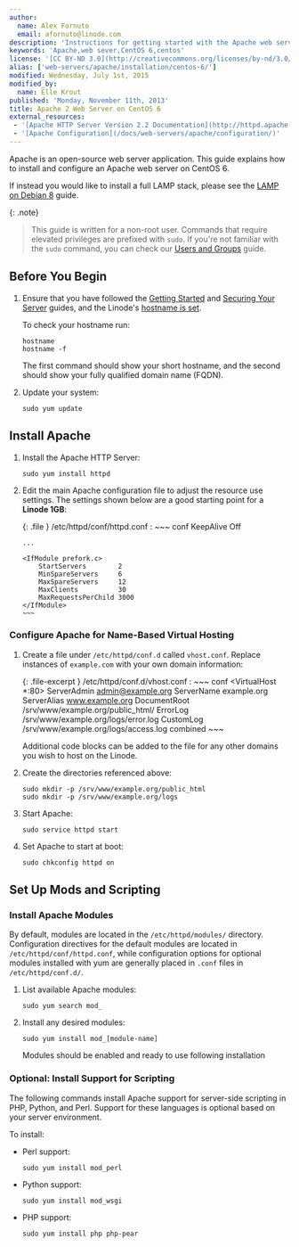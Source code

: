 ```yaml
---
author:
  name: Alex Fornuto
  email: afornuto@linode.com
description: 'Instructions for getting started with the Apache web server on CentOS 6.'
keywords: 'Apache,web sever,CentOS 6,centos'
license: '[CC BY-ND 3.0](http://creativecommons.org/licenses/by-nd/3.0/us/)'
alias: ['web-servers/apache/installation/centos-6/']
modified: Wednesday, July 1st, 2015
modified_by:
  name: Elle Krout
published: 'Monday, November 11th, 2013'
title: Apache 2 Web Server on CentOS 6
external_resources:
 - '[Apache HTTP Server Version 2.2 Documentation](http://httpd.apache.org/docs/2.2/)'
 - '[Apache Configuration](/docs/web-servers/apache/configuration/)'
---
```


Apache is an open-source web server application. This guide explains how to install and configure an Apache web server on CentOS 6.

If instead you would like to install a full LAMP stack, please see the [LAMP on Debian 8](/docs/websites/lamp/lamp-server-on-centos-6) guide.

{: .note}
>
>This guide is written for a non-root user. Commands that require elevated privileges are prefixed with `sudo`. If you're not familiar with the `sudo` command, you can check our [Users and Groups](/docs/tools-reference/linux-users-and-groups) guide.


## Before You Begin

1.  Ensure that you have followed the [Getting Started](/docs/getting-started) and [Securing Your Server](/docs/security/securing-your-server) guides, and the Linode's [hostname is set](/docs/getting-started#setting-the-hostname).

    To check your hostname run:

        hostname
        hostname -f

    The first command should show your short hostname, and the second should show your fully qualified domain name (FQDN).

2.  Update your system:

        sudo yum update

## Install Apache

1.  Install the Apache HTTP Server:

        sudo yum install httpd

2.  Edit the main Apache configuration file to adjust the resource use settings. The settings shown below are a good starting point for a **Linode 1GB**:

    {: .file }
    /etc/httpd/conf/httpd.conf
    :   ~~~ conf
        KeepAlive Off

        ...

        <IfModule prefork.c>
            StartServers        2
            MinSpareServers     6
            MaxSpareServers     12
            MaxClients          30
            MaxRequestsPerChild 3000
        </IfModule>
        ~~~

### Configure Apache for Name-Based Virtual Hosting

1.  Create a file under `/etc/httpd/conf.d` called `vhost.conf`. Replace instances of `example.com` with your own domain information:

    {: .file-excerpt }
    /etc/httpd/conf.d/vhost.conf
    :   ~~~ conf
        <VirtualHost *:80> 
             ServerAdmin admin@example.org
             ServerName example.org
             ServerAlias www.example.org
             DocumentRoot /srv/www/example.org/public_html/
             ErrorLog /srv/www/example.org/logs/error.log 
             CustomLog /srv/www/example.org/logs/access.log combined
        </VirtualHost>
        ~~~

    Additional code blocks can be added to the file for any other domains you wish to host on the Linode.

2.  Create the directories referenced above:

        sudo mkdir -p /srv/www/example.org/public_html
        sudo mkdir -p /srv/www/example.org/logs

3.  Start Apache:

        sudo service httpd start

4.  Set Apache to start at boot:

        sudo chkconfig httpd on


## Set Up Mods and Scripting

### Install Apache Modules

By default, modules are located in the `/etc/httpd/modules/` directory. Configuration directives for the default modules are located in `/etc/httpd/conf/httpd.conf`, while configuration options for optional modules installed with yum are generally placed in `.conf` files in `/etc/httpd/conf.d/`.

1.  List available Apache modules:

        sudo yum search mod_

2.  Install any desired modules:

        sudo yum install mod_[module-name]

    Modules should be enabled and ready to use following installation


### Optional: Install Support for Scripting

The following commands install Apache support for server-side scripting in PHP, Python, and Perl. Support for these languages is optional based on your server environment.

To install:

-   Perl support:

        sudo yum install mod_perl

-   Python support:

        sudo yum install mod_wsgi

-   PHP support:

        sudo yum install php php-pear